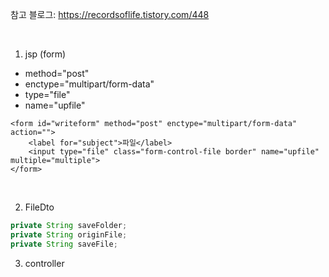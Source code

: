 참고 블로그: https://recordsoflife.tistory.com/448

<br>

1. jsp (form)

- method="post"
- enctype="multipart/form-data"
- type="file"
- name="upfile"
```
<form id="writeform" method="post" enctype="multipart/form-data" action="">
    <label for="subject">파일</label>
    <input type="file" class="form-control-file border" name="upfile" multiple="multiple">
</form>
```

<br>

2. FileDto
```java
private String saveFolder;
private String originFile;
private String saveFile;
```

3. controller
